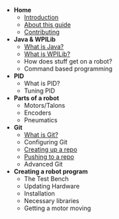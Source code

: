 * **Home**
  * [Introduction](README.md)
  * [About this guide](about.md)
  * [Contributing](contributing.md)
* **Java & WPILib**
  * [What is Java?](javaAndWPILib/java.md)
  * [What is WPILib?](javaAndWPILib/wpilib.md)
  * How does stuff get on a robot?
  * Command based programming
* **PID**
  * What is PID?
  * Tuning PID
* **Parts of a robot**
  * Motors/Talons
  * Encoders
  * Pneumatics
* **Git**
  * [What is Git?](git/git.md)
  * Configuring Git
  * [Creating up a repo](git/makeRepo.md)
  * [Pushing to a repo](git/pushing.md)
  * Advanced Git
* **Creating a robot program**
  * The Test Bench
  * Updating Hardware
  * Installation
  * Necessary libraries
  * Getting a motor moving
